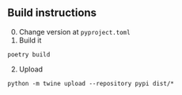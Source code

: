 ## Build instructions

0. Change version at `pyproject.toml`
1. Build it

```
poetry build
```
2. Upload

```
python -m twine upload --repository pypi dist/*
```
